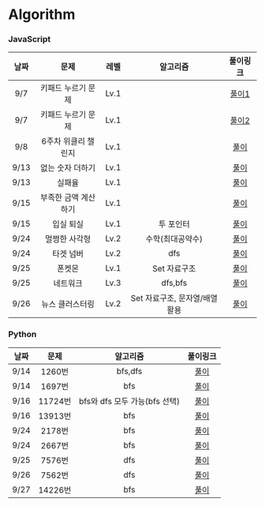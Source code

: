 # Algorithm

### JavaScript

| 날짜 |         문제         | 레벨 |            알고리즘            |                                        풀이링크                                        |
| :--: | :------------------: | :--: | :----------------------------: | :------------------------------------------------------------------------------------: |
| 9/7  |  키패드 누르기 문제  | Lv.1 |                                |   [풀이1](https://github.com/bsy1141/algorithm/blob/main/programmers-Lv1/keypad.js)    |
| 9/7  |  키패드 누르기 문제  | Lv.1 |                                |   [풀이2](https://github.com/bsy1141/algorithm/blob/main/programmers-Lv1/keypad2.js)   |
| 9/8  | 6주차 위클리 챌린지  | Lv.1 |                                |    [풀이](https://github.com/bsy1141/algorithm/blob/main/programmers-Lv1/boxer.js)     |
| 9/13 |   없는 숫자 더하기   | Lv.1 |                                |    [풀이](https://github.com/bsy1141/algorithm/blob/main/programmers-Lv1/boxer.js)     |
| 9/13 |        실패율        | Lv.1 |                                |  [풀이](https://github.com/bsy1141/algorithm/blob/main/programmers-Lv1/fail_rate.js)   |
| 9/15 | 부족한 금액 계산하기 | Lv.1 |                                |  [풀이](https://github.com/bsy1141/algorithm/blob/main/programmers-Lv1/calculate.js)   |
| 9/15 |      입실 퇴실       | Lv.1 |           투 포인터            |     [풀이](https://github.com/bsy1141/algorithm/blob/main/programmers-Lv1/room.js)     |
| 9/24 |    멀쩡한 사각형     | Lv.2 |        수학(최대공약수)        |  [풀이](https://github.com/bsy1141/algorithm/blob/main/programmers-Lv2/rectangle.js)   |
| 9/24 |      타겟 넘버       | Lv.2 |              dfs               | [풀이](https://github.com/bsy1141/algorithm/blob/main/programmers-Lv2/targetNumber.js) |
| 9/25 |        폰켓몬        | Lv.1 |          Set 자료구조          |  [풀이](https://github.com/bsy1141/algorithm/blob/main/programmers-Lv1/ponketmon.js)   |
| 9/25 |       네트워크       | Lv.3 |            dfs,bfs             |   [풀이](https://github.com/bsy1141/algorithm/blob/main/programmers-Lv3/network.js)    |
| 9/26 |   뉴스 클러스터링    | Lv.2 | Set 자료구조, 문자열/배열 활용 |  [풀이](https://github.com/bsy1141/algorithm/blob/main/programmers-Lv2/clustering.js)  |

### Python

| 날짜 |  문제   |           알고리즘            |                                    풀이링크                                     |
| :--: | :-----: | :---------------------------: | :-----------------------------------------------------------------------------: |
| 9/14 | 1260번  |            bfs,dfs            | [풀이](https://github.com/bsy1141/algorithm/blob/main/BaekJoon/python/1260.py)  |
| 9/14 | 1697번  |              bfs              | [풀이](https://github.com/bsy1141/algorithm/blob/main/BaekJoon/python/1697.py)  |
| 9/16 | 11724번 | bfs와 dfs 모두 가능(bfs 선택) | [풀이](https://github.com/bsy1141/algorithm/blob/main/BaekJoon/python/11724.py) |
| 9/16 | 13913번 |              bfs              | [풀이](https://github.com/bsy1141/algorithm/blob/main/BaekJoon/python/13913.py) |
| 9/24 | 2178번  |              bfs              | [풀이](https://github.com/bsy1141/algorithm/blob/main/BaekJoon/python/2178.py)  |
| 9/24 | 2667번  |              bfs              | [풀이](https://github.com/bsy1141/algorithm/blob/main/BaekJoon/python/2667.py)  |
| 9/25 | 7576번  |              dfs              | [풀이](https://github.com/bsy1141/algorithm/blob/main/BaekJoon/python/7576.py)  |
| 9/26 | 7562번  |              dfs              | [풀이](https://github.com/bsy1141/algorithm/blob/main/BaekJoon/python/7562.py)  |
| 9/27 | 14226번 |              bfs              | [풀이](https://github.com/bsy1141/algorithm/blob/main/BaekJoon/python/14226.py) |
